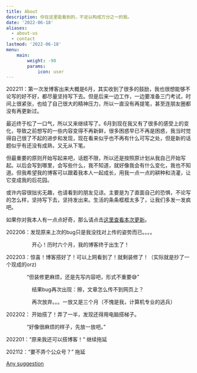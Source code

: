 ```yaml
---
title: About
description: 你在这里能看到的，不足以构成万分之一的我。
date: '2022-06-18'
aliases:
  - about-us
  - contact
lastmod: '2022-06-18'
menu:
    main: 
        weight: -90
        params:
            icon: user
---
```


202211：第一次发博客出来大概是6月，其实收到了很多的鼓励，我也很想能够不论写的好不好，都尽量坚持写下去。但是后来一边工作，一边要准备三门考试，时间上很紧张，也给了自己很大的精神压力，所以一直没有再提笔，甚至连朋友圈都没有再更新过。

最近终于松了一口气，所以又来继续写了。6月到现在我又有了很多的感受上的变化，导致之前想写的一些内容变得不再新鲜，很多困惑早已不再是困惑，我当时觉得自己很了不起的进步和发现，现在看来似乎也不再有什么可写之处，但是新的话题似乎有还没有成熟，又无从下笔。

但最重要的原则开始写起来吧，话题不限，所以还是按照原计划从我自己开始写起。以后会写到哪里，会写些什么，我不知道，就好像我会有什么变化，我也不知道。但我希望我的博客可以跟着我本人一起成长，用我一点一点的耕种和浇灌，让它变成我的后花园。

或许内容很拙劣无趣，也请看到的朋友见谅。主要是为了直面自己的恐惧，不论写的怎么样，坚持写下去，坚持发出来。生活的条条框框太多了，让我们多发一发疯吧。

如果你对我本人有一点点好奇，那么请点击[这里查看本次更新](https://hugo-stack-theme-mod-xi.vercel.app/2022/what-happened-to-me/)。

202206：发现原来上次的bug只是我没找对上传的姿势而已。。。。

　　　　　开心！历时六个月，我的博客终于出生了！

202203：惊喜！博客搭好了！可以上网看到了！就剩装修了！（实际就是抄了一个现成的orz) 

　　　　“但装修更麻烦，还是先写内容吧，形式不重要&#X1F605;”

　　　　　结果bug再次出现：擦，文章怎么传不到网页上？

　　　　　再次放弃。。。一放又是三个月（不愧是我，计算机专业的逃兵）

202202： 开始搭了！弄了一半，发现还得用电脑搭梯子。

　　　　“好像很麻烦的样子，先放一放吧。”    

202201：“原来我还可以搭博客！”  继续拖延

202112：“要不弄个公众号？”   拖延

  





[Any suggestion](https://www.tapechat.net/uu/JIRTUC/D95DMHUR?uid=5185046)


​                 
